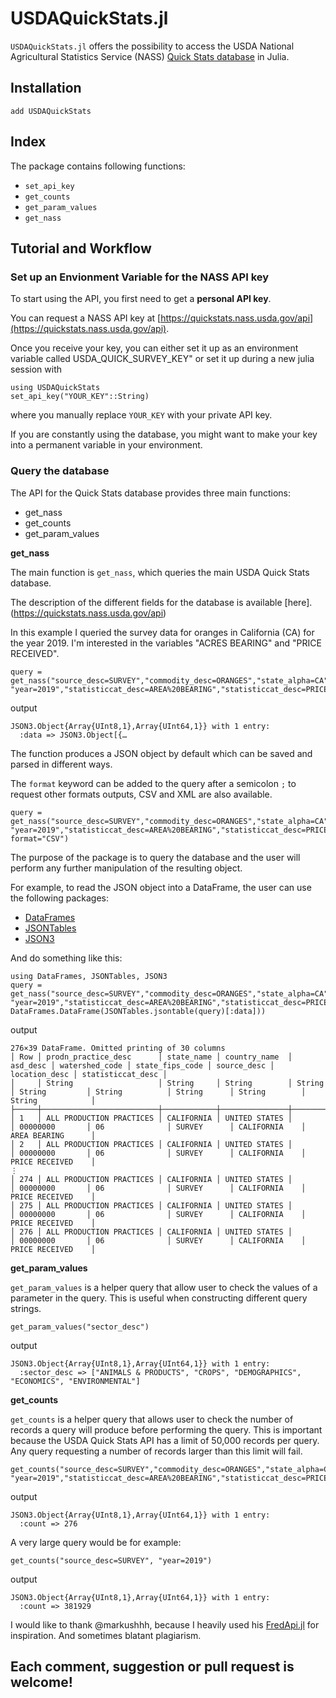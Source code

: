 # USDAQuickStats.jl


`USDAQuickStats.jl` offers the possibility to access the USDA National Agricultural Statistics Service (NASS) [Quick Stats database](https://quickstats.nass.usda.gov/api) in Julia.

## Installation

```@julia
add USDAQuickStats
```

## Index

The package contains following functions:

- `set_api_key`
- `get_counts`
- `get_param_values`
- `get_nass`

## Tutorial and Workflow
### Set up an Envionment Variable for the NASS API key

To start using the API, you first need to get a **personal API key**.

You can request a NASS API key at [https://quickstats.nass.usda.gov/api](https://quickstats.nass.usda.gov/api).

Once you receive your key, you can either set it up as an environment variable called USDA_QUICK_SURVEY_KEY" or set it up during a new julia session with

```@julia
using USDAQuickStats
set_api_key("YOUR_KEY"::String)
```

where you manually replace `YOUR_KEY` with your private API key.

If you are constantly  using the database, you might want to make your key into a permanent variable in your environment.

### Query the database

The API for the Quick Stats database provides three main functions:

- get_nass
- get_counts
- get_param_values

**get_nass**

The main function is `get_nass`, which queries the main USDA Quick Stats database.

The description of the different fields for the database is available [here].(https://quickstats.nass.usda.gov/api)

In this example I queried the survey data for oranges in California (CA) for the year 2019. I'm interested in the variables "ACRES BEARING" and "PRICE RECEIVED".

```@julia
query = get_nass("source_desc=SURVEY","commodity_desc=ORANGES","state_alpha=CA", "year=2019","statisticcat_desc=AREA%20BEARING","statisticcat_desc=PRICE%20RECEIVED")
```
output

```@julia
JSON3.Object{Array{UInt8,1},Array{UInt64,1}} with 1 entry:
  :data => JSON3.Object[{…
```

The function produces a JSON object by default which can be saved and parsed in different ways.

The `format` keyword can be added to the query after a semicolon `;` to request other formats outputs, CSV and XML are also available.

```@julia
query = get_nass("source_desc=SURVEY","commodity_desc=ORANGES","state_alpha=CA", "year=2019","statisticcat_desc=AREA%20BEARING","statisticcat_desc=PRICE%20RECEIVED"; format="CSV")
```

The purpose of the package is to query the database and the user will perform any further manipulation of the resulting object.

For example, to read the JSON object into a DataFrame, the user can use the following packages:
- [DataFrames](https://github.com/JuliaData/DataFrames.jl)
- [JSONTables](https://github.com/JuliaData/JSONTables.jl)
- [JSON3](https://github.com/quinnj/JSON3.jl)

And do something like this:

```@julia
using DataFrames, JSONTables, JSON3
query = get_nass("source_desc=SURVEY","commodity_desc=ORANGES","state_alpha=CA", "year=2019","statisticcat_desc=AREA%20BEARING","statisticcat_desc=PRICE%20RECEIVED")
DataFrames.DataFrame(JSONTables.jsontable(query)[:data]))
```

output

```@julia
276×39 DataFrame. Omitted printing of 30 columns
│ Row │ prodn_practice_desc      │ state_name │ country_name  │ asd_desc │ watershed_code │ state_fips_code │ source_desc │ location_desc │ statisticcat_desc │
│     │ String                   │ String     │ String        │ String   │ String         │ String          │ String      │ String        │ String            │
├─────┼──────────────────────────┼────────────┼───────────────┼──────────┼────────────────┼─────────────────┼─────────────┼───────────────┼───────────────────┤
│ 1   │ ALL PRODUCTION PRACTICES │ CALIFORNIA │ UNITED STATES │          │ 00000000       │ 06              │ SURVEY      │ CALIFORNIA    │ AREA BEARING      │
│ 2   │ ALL PRODUCTION PRACTICES │ CALIFORNIA │ UNITED STATES │          │ 00000000       │ 06              │ SURVEY      │ CALIFORNIA    │ PRICE RECEIVED    │
⋮
│ 274 │ ALL PRODUCTION PRACTICES │ CALIFORNIA │ UNITED STATES │          │ 00000000       │ 06              │ SURVEY      │ CALIFORNIA    │ PRICE RECEIVED    │
│ 275 │ ALL PRODUCTION PRACTICES │ CALIFORNIA │ UNITED STATES │          │ 00000000       │ 06              │ SURVEY      │ CALIFORNIA    │ PRICE RECEIVED    │
│ 276 │ ALL PRODUCTION PRACTICES │ CALIFORNIA │ UNITED STATES │          │ 00000000       │ 06              │ SURVEY      │ CALIFORNIA    │ PRICE RECEIVED    │
```

**get_param_values**

`get_param_values` is a helper query that allow user to check the values of a parameter in the query. This is useful when constructing different query strings.

```@julia
get_param_values("sector_desc")
```

output

```@julia
JSON3.Object{Array{UInt8,1},Array{UInt64,1}} with 1 entry:
  :sector_desc => ["ANIMALS & PRODUCTS", "CROPS", "DEMOGRAPHICS", "ECONOMICS", "ENVIRONMENTAL"]
```

**get_counts**

`get_counts` is a helper query that allows user to check the number of records a query will produce before performing the query. This is important because the USDA Quick Stats API has a limit of 50,000 records per query. Any query requesting a number of records larger than this limit will fail.

```@julia
get_counts("source_desc=SURVEY","commodity_desc=ORANGES","state_alpha=CA", "year=2019","statisticcat_desc=AREA%20BEARING","statisticcat_desc=PRICE%20RECEIVED")
```

output

```@julia
JSON3.Object{Array{UInt8,1},Array{UInt64,1}} with 1 entry:
  :count => 276
```

A very large query would be for example:

```@julia
get_counts("source_desc=SURVEY", "year=2019")
```

output

```@julia
JSON3.Object{Array{UInt8,1},Array{UInt64,1}} with 1 entry:
  :count => 381929
```

I would like to thank @markushhh, because I heavily used his [FredApi.jl](https://github.com/markushhh/FredApi.jl) for inspiration. And sometimes blatant plagiarism.

## Each comment, suggestion or pull request is welcome!
